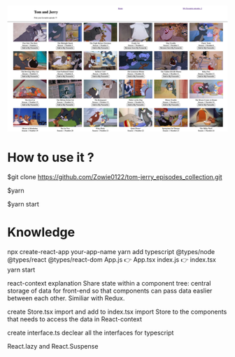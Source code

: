 <p align="center">
  <img src="./Tom&Jerry.png" width="750">
</p>

# How to use it ?

\$git clone https://github.com/Zowie0122/tom-jerry_episodes_collection.git

\$yarn

\$yarn start

# Knowledge

npx create-react-app your-app-name
yarn add typescript @types/node @types/react @types/react-dom
App.js 👉 App.tsx
index.js 👉 index.tsx
yarn start

react-context explanation
Share state within a component tree:
central storage of data for front-end so that components can pass data easlier between each other. Similiar with Redux.

create Store.tsx
import and add <StoreProvider> to index.tsx
import Store to the components that needs to access the data in React-context

create interface.ts
declear all the interfaces for typescript

React.lazy and React.Suspense
